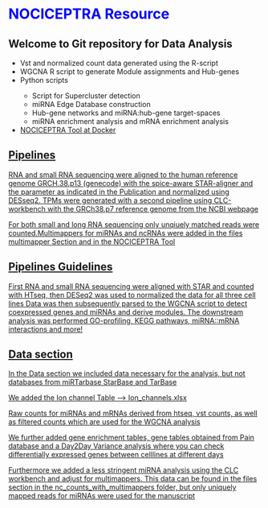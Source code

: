 
<h1 style="color:blue;"> NOCICEPTRA Resource </h1>

<h2> Welcome to Git repository for Data Analysis </h2>

<ul>
<li> Vst and normalized count data generated using the R-script </li>
<li> WGCNA R script to generate Module assignments and Hub-genes </li>
<li> Python scripts </li>
<ul> 
  <li> Script for Supercluster detection </li>
  <li> miRNA Edge Database construction </li>
  <li> Hub-gene networks and miRNA:hub-gene target-spaces </li>
  <li> miRNA enrichment analysis and mRNA enrichment analysis </li>
</ul>
<li> <a href = "https://hub.docker.com/repository/docker/muiphysiologie/nociceptra_mui"> NOCICEPTRA Tool at Docker </li>
</ul>

<h2> Pipelines </h2>

<p> RNA and small RNA sequencing were aligned to the human reference genome GRCH.38.p13 (genecode) with the spice-aware STAR-aligner and the parameter as indicated in the Publication
and normalized using DESseq2. TPMs were generated with a second pipeline using CLC-workbench with the GRCh38.p7 reference genome from the NCBI webpage</p>
<p> For both small and long RNA sequencing only unqiuely matched reads were counted.Multimappers for miRNAs and ncRNAs were added in the files multimapper Section and in the NOCICEPTRA Tool </p>

<h2>Pipelines Guidelines </h2>

<p> First RNA and small RNA sequencing were aligned with STAR and counted with HTseq, then DESeq2 was used to normalized the data for all three cell lines
  Data was then subsequently parsed to the WGCNA script to detect coexpressed genes and miRNAs and derive modules.
  The downstream analysis was performed GO-profiling, KEGG pathways, miRNA::mRNA interactions and more!
</p>
  
  
 <h2> Data section </h2>
 <p> In the Data section we included data necessary for the analysis, but not databases from miRTarbase StarBase and TarBase </p>
 <p> We added the Ion channel Table --> Ion_channels.xlsx </p>
 <p> Raw counts for miRNAs and mRNAs derived from htseq, vst counts, as well as filtered counts which are used for the WGCNA analysis </p>
 <p> We further added gene enrichment tables, gene tables obtained from Pain database and a Day2Day Variance analysis where you can check differentially expressed genes between celllines at different days </p>
 
 <p> Furthermore we added a less stringent miRNA analysis using the CLC workbench and adjust for multimappers. This data can be found in the files section in the nc_counts_with_multimappers folder, but only uniquely mapped reads for miRNAs were used for the manuscript </p>
  
